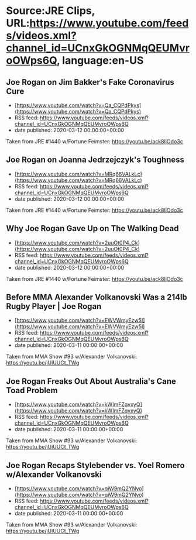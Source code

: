 # Source:JRE Clips, URL:https://www.youtube.com/feeds/videos.xml?channel_id=UCnxGkOGNMqQEUMvroOWps6Q, language:en-US

## Joe Rogan on Jim Bakker's Fake Coronavirus Cure
 - [https://www.youtube.com/watch?v=Qa_CQPdPkys](https://www.youtube.com/watch?v=Qa_CQPdPkys)
 - RSS feed: https://www.youtube.com/feeds/videos.xml?channel_id=UCnxGkOGNMqQEUMvroOWps6Q
 - date published: 2020-03-12 00:00:00+00:00

Taken from JRE #1440 w/Fortune Feimster: https://youtu.be/ack8IjOdo3c

## Joe Rogan on Joanna Jedrzejczyk's Toughness
 - [https://www.youtube.com/watch?v=MRq66VALkLc](https://www.youtube.com/watch?v=MRq66VALkLc)
 - RSS feed: https://www.youtube.com/feeds/videos.xml?channel_id=UCnxGkOGNMqQEUMvroOWps6Q
 - date published: 2020-03-12 00:00:00+00:00

Taken from JRE #1440 w/Fortune Feimster:
https://youtu.be/ack8IjOdo3c

## Why Joe Rogan Gave Up on The Walking Dead
 - [https://www.youtube.com/watch?v=2uuOt0P4_Ck](https://www.youtube.com/watch?v=2uuOt0P4_Ck)
 - RSS feed: https://www.youtube.com/feeds/videos.xml?channel_id=UCnxGkOGNMqQEUMvroOWps6Q
 - date published: 2020-03-12 00:00:00+00:00

Taken from JRE #1440 w/Fortune Feimster:
https://youtu.be/ack8IjOdo3c

## Before MMA Alexander Volkanovski Was a 214lb Rugby Player | Joe Rogan
 - [https://www.youtube.com/watch?v=EWVWmyEzw5I](https://www.youtube.com/watch?v=EWVWmyEzw5I)
 - RSS feed: https://www.youtube.com/feeds/videos.xml?channel_id=UCnxGkOGNMqQEUMvroOWps6Q
 - date published: 2020-03-11 00:00:00+00:00

Taken from MMA Show #93 w/Alexander Volkanovski:
https://youtu.be/jUiUUCt_TWg

## Joe Rogan Freaks Out About Australia's Cane Toad Problem
 - [https://www.youtube.com/watch?v=kWImFZqvxyQ](https://www.youtube.com/watch?v=kWImFZqvxyQ)
 - RSS feed: https://www.youtube.com/feeds/videos.xml?channel_id=UCnxGkOGNMqQEUMvroOWps6Q
 - date published: 2020-03-11 00:00:00+00:00

Taken from MMA Show #93 w/Alexander Volkanovski:
https://youtu.be/jUiUUCt_TWg

## Joe Rogan Recaps Stylebender vs. Yoel Romero w/Alexander Volkanovski
 - [https://www.youtube.com/watch?v=qiW9mQ2YNyo](https://www.youtube.com/watch?v=qiW9mQ2YNyo)
 - RSS feed: https://www.youtube.com/feeds/videos.xml?channel_id=UCnxGkOGNMqQEUMvroOWps6Q
 - date published: 2020-03-11 00:00:00+00:00

Taken from MMA Show #93 w/Alexander Volkanovski:
https://youtu.be/jUiUUCt_TWg

